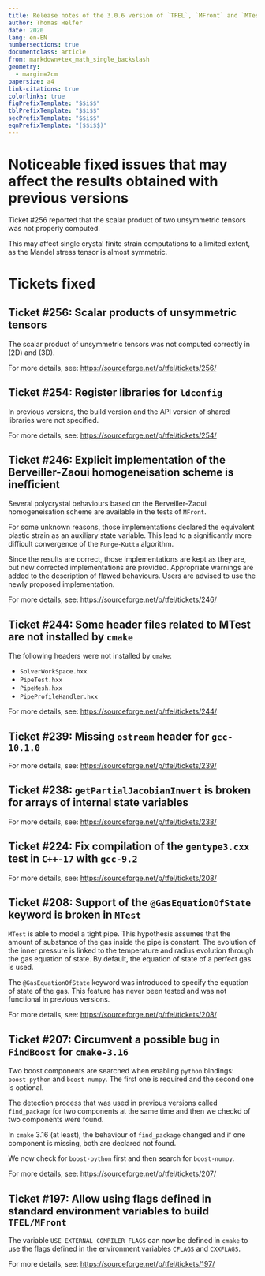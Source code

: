 ```yaml
---
title: Release notes of the 3.0.6 version of `TFEL`, `MFront` and `MTest`
author: Thomas Helfer
date: 2020
lang: en-EN
numbersections: true
documentclass: article
from: markdown+tex_math_single_backslash
geometry:
  - margin=2cm
papersize: a4
link-citations: true
colorlinks: true
figPrefixTemplate: "$$i$$"
tblPrefixTemplate: "$$i$$"
secPrefixTemplate: "$$i$$"
eqnPrefixTemplate: "($$i$$)"
---
```


# Noticeable fixed issues that may affect the results obtained with previous versions

Ticket #256 reported that the scalar product of two unsymmetric tensors
was not properly computed.

This may affect single crystal finite strain computations to a limited
extent, as the Mandel stress tensor is almost symmetric.

# Tickets fixed

## Ticket #256: Scalar products of unsymmetric tensors

The scalar product of unsymmetric tensors was not computed correctly in
\(2D\) and \(3D\).

For more details, see: <https://sourceforge.net/p/tfel/tickets/256/>

## Ticket #254: Register libraries for `ldconfig`

In previous versions, the build version and the API version of shared
libraries were not specified.

For more details, see: <https://sourceforge.net/p/tfel/tickets/254/>

## Ticket #246: Explicit implementation of the Berveiller-Zaoui homogeneisation scheme is inefficient

Several polycrystal behaviours based on the Berveiller-Zaoui
homogeneisation scheme are available in the tests of `MFront`.

For some unknown reasons, those implementations declared the equivalent
plastic strain as an auxiliary state variable. This lead to a
significantly more difficult convergence of the `Runge-Kutta` algorithm.

Since the results are correct, those implementations are kept as they
are, but new corrected implementations are provided. Appropriate
warnings are added to the description of flawed behaviours. Users are
advised to use the newly proposed implementation.

For more details, see: <https://sourceforge.net/p/tfel/tickets/246/>

## Ticket #244: Some header files related to MTest are not installed by `cmake`

The following headers were not installed by `cmake`:

- `SolverWorkSpace.hxx`
- `PipeTest.hxx`
- `PipeMesh.hxx`
- `PipeProfileHandler.hxx`

For more details, see: <https://sourceforge.net/p/tfel/tickets/244/>

## Ticket #239: Missing `ostream` header for `gcc-10.1.0`

For more details, see: <https://sourceforge.net/p/tfel/tickets/239/>

## Ticket #238: `getPartialJacobianInvert` is broken for arrays of internal state variables

For more details, see: <https://sourceforge.net/p/tfel/tickets/238/>

## Ticket #224: Fix compilation of the `gentype3.cxx` test in `C++-17` with `gcc-9.2`

For more details, see: <https://sourceforge.net/p/tfel/tickets/208/>

## Ticket #208: Support of the `@GasEquationOfState` keyword is broken in `MTest`

`MTest` is able to model a tight pipe. This hypothesis assumes that the
amount of substance of the gas inside the pipe is constant. The
evolution of the inner pressure is linked to the temperature and radius
evolution through the gas equation of state. By default, the equation of
state of a perfect gas is used.

The `@GasEquationOfState` keyword was introduced to specify the equation
of state of the gas. This feature has never been tested and was not
functional in previous versions.

For more details, see: <https://sourceforge.net/p/tfel/tickets/208/>

## Ticket #207: Circumvent a possible bug in `FindBoost` for `cmake-3.16`

Two boost components are searched when enabling `python` bindings:
`boost-python` and `boost-numpy`. The first one is required and the
second one is optional.

The detection process that was used in previous versions called
`find_package` for two components at the same time and then we checkd of
two components were found.

In `cmake` 3.16 (at least), the behaviour of `find_package` changed and
if one component is missing, both are declared not found.

We now check for `boost-python` first and then search for `boost-numpy`.

For more details, see: <https://sourceforge.net/p/tfel/tickets/207/>

## Ticket #197: Allow using flags defined in standard environment variables to build `TFEL/MFront`

The variable `USE_EXTERNAL_COMPILER_FLAGS` can now be defined in `cmake`
to use the flags defined in the environment variables `CFLAGS` and
`CXXFLAGS`.

For more details, see: <https://sourceforge.net/p/tfel/tickets/197/>
